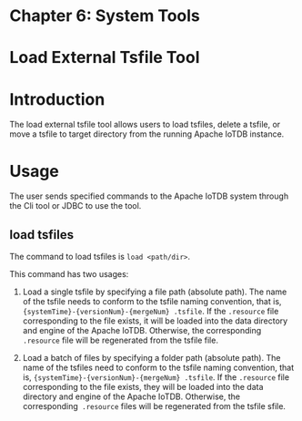 <!--

    Licensed to the Apache Software Foundation (ASF) under one
    or more contributor license agreements.  See the NOTICE file
    distributed with this work for additional information
    regarding copyright ownership.  The ASF licenses this file
    to you under the Apache License, Version 2.0 (the
    "License"); you may not use this file except in compliance
    with the License.  You may obtain a copy of the License at

        http://www.apache.org/licenses/LICENSE-2.0

    Unless required by applicable law or agreed to in writing,
    software distributed under the License is distributed on an
    "AS IS" BASIS, WITHOUT WARRANTIES OR CONDITIONS OF ANY
    KIND, either express or implied.  See the License for the
    specific language governing permissions and limitations
    under the License.

-->

# Chapter 6: System Tools
# Load External Tsfile Tool

# Introduction
The load external tsfile tool allows users to load tsfiles, delete a tsfile, or move a tsfile to target directory from the running Apache IoTDB instance.

# Usage
The user sends specified commands to the Apache IoTDB system through the Cli tool or JDBC to use the tool.

## load tsfiles
The command to load tsfiles is `load <path/dir>`.

This command has two usages:
1. Load a single tsfile by specifying a file path (absolute path). The name of the tsfile needs to conform to the tsfile naming convention, that is, `{systemTime}-{versionNum}-{mergeNum} .tsfile`. If the `.resource` file corresponding to the file exists, it will be loaded into the data directory and engine of the Apache IoTDB. Otherwise, the corresponding `.resource` file will be regenerated from the tsfile file.

2. Load a batch of files by specifying a folder path (absolute path). The name of the tsfiles need to conform to the tsfile naming convention, that is, `{systemTime}-{versionNum}-{mergeNum} .tsfile`. If the `.resource` file corresponding to the file  exists, they will be loaded into the data directory and engine of the Apache IoTDB. Otherwise, the corresponding` .resource` files will be regenerated from the tsfile sfile.